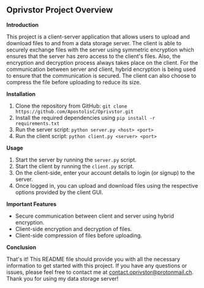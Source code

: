 <h2>Oprivstor Project Overview</h2>

**Introduction**

This project is a client-server application that allows users to upload and download files to and from a data storage server.
The client is able to securely exchange files with the server using symmetric encryption which ensures that the server has zero access to the client's files. Also, the encryption and decryption process always takes place on the client.
For the communication between server and client, hybrid encryption is being used to ensure that the communication is secured.
The client can also choose to compress the file before uploading to reduce its size.

**Installation**
1. Clone the repository from GitHub: `git clone https://github.com/ApostolisC/Oprivstor.git`
2. Install the required dependencies using `pip install -r requirements.txt`
3. Run the server script: `python server.py <host> <port>`
4. Run the client script: `python client.py <server> <port>`

**Usage**

1. Start the server by running the `server.py` script.
2. Start the client by running the `client.py` script.
3. On the client-side, enter your account details to login (or signup) to the server.
4. Once logged in, you can upload and download files using the respective options provided by the client GUI.

**Important Features**

* Secure communication between client and server using hybrid encryption.
* Client-side encryption and decryption of files.
* Client-side compression of files before uploading.

**Conclusion**

That's it! This README file should provide you with all the necessary information to get started with this project. If you have any questions or issues, please feel free to contact me at contact.oprivstor@protonmail.ch. 
Thank you for using my data storage server!
